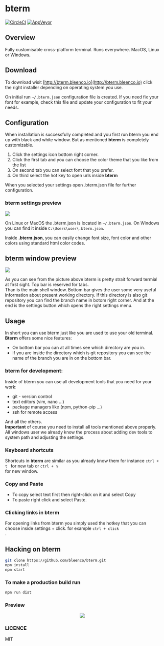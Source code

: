 # bterm

[![CircleCI](https://circleci.com/gh/bleenco/bterm/tree/master.svg?style=svg)](https://circleci.com/gh/bleenco/bterm/tree/master)
[![AppVeyor](https://ci.appveyor.com/api/projects/status/0dknthm6g9gq1nw2/branch/master?svg=true)](https://ci.appveyor.com/project/jkuri/bterm-l4yld/branch/master)


## Overview
Fully customisable cross-platform terminal.
Runs everywhere. MacOS, Linux or Windows.

## Download
To download wisit 
[http://bterm.bleenco.io](http://bterm.bleenco.io) click the right installer depending on
operating system you use.  

On initial run `~/.bterm.json` configuration file is created. If you need fix your font for example,
check this file and update your configuration to fit your needs.

## Configuration
When installation is successfully completed and you first run bterm you end up with black and white window.
But as mentioned **bterm** is completely customizable. 

1. Click the settings icon  bottom right corner. 
2. Click the first tab and you can choose the color theme that you like from the list
3. On second tab you can select font that you prefer. 
4. On third select the hot key to open urls inside **bterm**

When you selected  your  settings open .bterm.json file for further configuration. 

### bterm settings preview
<p algin="center">
    <img src="http://i.imgur.com/qWeag5b.png">
</p>

On Linux or MacOS  the .bterm.json is located in `~/.bterm.json`.
On Windows you can find it inside `C:\Users\user\.bterm.json`.

Inside **.bterm.json**, you can easily change font size, font color and other colors using standard 
html color codes. 

## bterm window preview 
<p algin="center">
    <img src="http://i.imgur.com/FqzeSXV.png">
</p>

As you can see from the picture above bterm is pretty strait forward termial at 
first sight. Top bar is reserved for tabs.  
Than is the main shell window. 
Bottom bar gives the user some very useful information about present working directory. 
If this directory is also git repository  you can find the branch name in botom right corner.
And at the end is the settings button which opens the right settings menu. 


## Usage 
In short you can use bterm just like you are used to use your old terminal. 
**Bterm** offers some nice features: 
* On bottom bar you can at all times see which directory are you in. 
* If you are inside the directory which is git repository you can see the name of the branch 
you are in  on the bottom bar. 

### bterm for development: 
Inside of bterm you can use all development tools that you need for your work:
* git - version control 
* text editors (vim, nano ...)
* package managers like (npm, python-pip ...)
* ssh for remote access

And all the others.  
**Important** of course you need to install all tools mentioned above properly. All windows user 
 we already know the process about adding dev tools to system path and adjusting 
 the settings. 

### Keyboard shortcuts 
Shortcuts in **bterm** are similar as you already know them for instance 
<code>ctrl + t </code> for new tab or <code>ctrl + n </code> for new window.
 
### Copy and Paste 
* To copy select text first then right-click on it and select Copy
* To paste right click and select Paste.
 
### Clicking links in bterm
For opening links from bterm you simply used the hotkey that you can choose inside
settings + click. for example <code>ctrl + click </code>.
 
 
## Hacking on bterm

```sh
git clone https://github.com/bleenco/bterm.git
npm install
npm start
```

### To make a production build run

```sh
npm run dist
```

### Preview

<p align="center">
  <img src="https://cloud.githubusercontent.com/assets/1796022/24828975/69b690f4-1c69-11e7-9ba2-814a5742e86b.png">
</p>

### LICENCE

MIT

